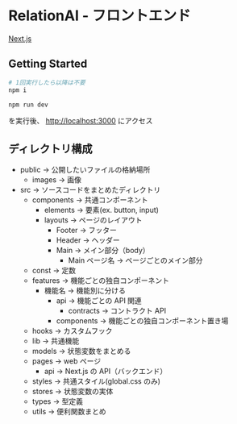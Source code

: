 # RelationAl - フロントエンド

[Next.js](https://nextjs.org/)

## Getting Started

```bash
# 1回実行したら以降は不要
npm i

npm run dev
```

を実行後、 [http://localhost:3000](http://localhost:3000) にアクセス

## ディレクトリ構成

- public -> 公開したいファイルの格納場所
  - images -> 画像
- src -> ソースコードをまとめたディレクトリ
  - components -> 共通コンポーネント
    - elements -> 要素(ex. button, input)
    - layouts -> ページのレイアウト
      - Footer -> フッター
      - Header -> ヘッダー
      - Main -> メイン部分（body）
        - Main ページ名 -> ページごとのメイン部分
  - const -> 定数
  - features -> 機能ごとの独自コンポーネント
    - 機能名 -> 機能別に分ける
      - api -> 機能ごとの API 関連
        - contracts -> コントラクト API
      - components -> 機能ごとの独自コンポーネント置き場
  - hooks -> カスタムフック
  - lib -> 共通機能
  - models -> 状態変数をまとめる
  - pages -> web ページ
    - api -> Next.js の API（バックエンド）
  - styles -> 共通スタイル(global.css のみ)
  - stores -> 状態変数の実体
  - types -> 型定義
  - utils -> 便利関数まとめ
